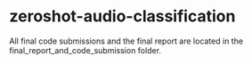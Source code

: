 # zeroshot-audio-classification

All final code submissions and the final report are located in the final_report_and_code_submission folder.
